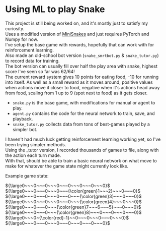 # Using ML to play Snake

This project is still being worked on, and it's mostly just to satisfy my curiosity.\
Uses a modified version of [MiniSnakes](https://github.com/eliasffyksen/MiniSnakes) and just requires PyTorch and Numpy for now.\
I've setup the base game with rewards, hopefully that can work with for reinforcement learning.\
Also made an old-school bot version (`snake_smrtbot.py` & `snake_tutor.py`) to record data for training.\
The bot version can usually fill over half the play area with snake, highest score I've seen so far was 62/64!\
The current reward system gives 10 points for eating food, -10 for running into itself. As well as a small reward as it moves around, positive values when actions move it closer to food, negative when it's actions head away from food, scaling from 1 up to 9 (spot next to food) as it gets closer.

- `snake.py` is the base game, with modifications for manual or agent to play.
- `agent.py` contains the code for the neural network to train, save, and playback.
- `snake_tutor.py` collects data from tons of best-games played by a simpler bot.

I haven't had much luck getting reinforcement learning working yet, so I've been trying simpler methods.\
Using the _tutor version, I recorded thousands of games to file, along with the action each turn made.\
With that, should be able to train a basic neural network on what move to make for whatever the game state might currently look like.

Example game state:

${\large0~~~0~~~0~~~0~~~0~~~0~~~0~~~0}$\
${\large0~~~0~~~0~~~0~~~{\color{green}1~~~2}~~~0~~~0}$\
${\large0~~~0~~~0~~~0~~~0~~~{\color{green}3}~~~0~~~0}$\
${\large0~~~0~~~0~~~0~~~0~~~{\color{green}4}~~~0~~~0}$\
${\large0~~~0~~~0~~~{\color{green}7~~~6~~~5}~~~0~~~0}$\
${\large0~~~0~~~0~~~{\color{green}8}~~~0~~~0~~~0~~~0}$\
${\large0~~~0~{\color{red}-1}~~0~~~0~~~0~~~0~~~0}$\
${\large0~~~0~~~0~~~0~~~0~~~0~~~0~~~0}$
